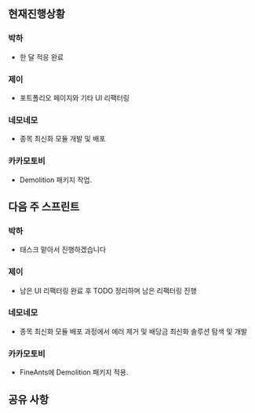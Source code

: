 ## 현재진행상황
### 박하
- 한 달 적응 완료
### 제이
- 포트폴리오 페이지와 기타 UI 리팩터링
### 네모네모
- 종목 최신화 모듈 개발 및 배포
### 카카모토비
- Demolition 패키지 작업.

## 다음 주 스프린트
### 박하
- 태스크 맡아서 진행하겠습니다
### 제이
- 남은 UI 리팩터링 완료 후 TODO 정리하며 남은 리팩터링 진행
### 네모네모
- 종목 최신화 모듈 배포 과정에서 에러 제거 및 배당금 최신화 솔루션 탐색 및 개발
### 카카모토비
- FineAnts에 Demolition 패키지 적용.

## 공유 사항
